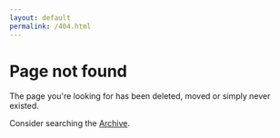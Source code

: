 ```yaml
---
layout: default
permalink: /404.html
---
```

# Page not found
The page you're looking for has been deleted, moved or simply never existed. 

Consider searching the [Archive][archive].

[archive]: /archive


